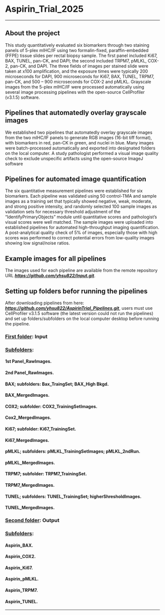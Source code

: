 # Aspirin_Trial_2025
---
## About the project
This study quantitatively evaluated six biomarkers through two staining panels of 5-plex mIHC/IF using two formalin-fixed, paraffin-embedded (FFPE) tissue slides per rectal biopsy sample. The first panel included Ki67, BAX, TUNEL, pan-CK, and DAPI; the second included TRPM7, pMLKL, COX-2, pan-CK, and DAPI. The three fields of images per stained slide were taken at x100 amplification, and the exposure times were typically 200 microseconds for DAPI, 900 microseconds for Ki67, BAX, TUNEL, TRPM7, pan-CK, and 500 – 900 microseconds for COX-2 and pMLKL. Grayscale images from the 5-plex mIHC/IF were processed automatically using several image processing pipelines with the open-source CellProfiler (v3.1.5) software. 
## Pipelines that automatedly overlay grayscale images 
We established two pipelines that automatedly overlay grayscale images from the two mIHC/IF panels to generate RGB images (16-bit tiff format), with biomarkers in red, pan-CK in green, and nuclei in blue. Many images were batch-processed automatically and exported into designated folders on the local computer. A study pathologist performed a visual image quality check to exclude unspecific artifacts using the open-source ImageJ software 
## Pipelines for automated image quantification
The six quantitative measurement pipelines were established for six biomarkers. Each pipeline was validated using 50 control-TMA and sample images as a training set that typically showed negative, weak, moderate, and strong positive intensity, and randomly selected 100 sample images as validation sets for necessary threshold adjustment of the “IdentifyPrimaryObjects” module until quantitative scores and pathologist’s visual scores were well matched. The sample images were uploaded into established pipelines for automated high-throughput imaging quantification. A post-analytical quality check of 5% of images, especially those with high scores was performed to correct potential errors from low-quality images showing low signal/noise ratios. 
## Example images for all pipelines 
The images used for each pipeline are available from the remote repository URL ***<ins>https://github.com/yhsu822/Input.git</ins>***. 
## Setting up folders befor running the pipelines
After downloading pipelines from here: ***<ins>https://github.com/yhsu822/AspirinTrial_Pipelines.git</ins>***, users must use CellProfiler v3.1.5 software (the latest version could not run the pipelines) and set up folders/subfolders on the local computer desktop before running the pipeline. 
### <ins>First folder</ins>: Input
### <ins>Subfolders</ins>:
#### 1st Panel_RawImages.
#### 2nd Panel_RawImages.
#### BAX; subfolders: Bax_TraingSet; BAX_High Bkgd.
#### BAX_MergedImages.
#### COX2; subfolder: COX2_TrainingSetImages.
#### Cox2_MergedImages.
#### Ki67; subfolder: Ki67_TrainingSet.
#### Ki67_MergedImages.
#### pMLKL; subfolders: pMLKL_TrainingSetImages; pMLKL_2ndRun.
#### pMLKL_MergedImages.
#### TRPM7; subfolder: TRPM7_TrainingSet.
#### TRPM7_MergedImages.
#### TUNEL; subfolders: TUNEL_TrainingSet; higherShresholdImages.
#### TUNEL_MergedImages.
### <ins>Second folder</ins>: Output 
### <ins>Subfolders</ins>:
#### Aspirin_BAX.
#### Aspirin_COX2.
#### Aspirin_Ki67.
#### Aspirin_pMLKL.
#### Aspirin_TRPM7.
#### Aspirin_TUNEL.
---
